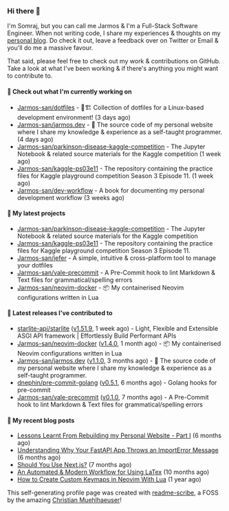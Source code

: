 ### Hi there 👋

I'm Somraj, but you can call me Jarmos & I'm a Full-Stack Software Engineer. When not writing code, I share my experiences & thoughts on my [personal blog](https://jarmos.vercel.app). Do check it out, leave a feedback over on Twitter or Email & you'll do me a massive favour.

That said, please feel free to check out my work & contributions on GitHub. Take a look at what I've been working & if there's anything you might want to contribute to.

#### 👷 Check out what I'm currently working on

- [Jarmos-san/dotfiles](https://github.com/Jarmos-san/dotfiles) - 👷🏗️ Collection of dotfiles for a Linux-based development environment! (3 days ago)
- [Jarmos-san/jarmos.dev](https://github.com/Jarmos-san/jarmos.dev) - 👨 The source code of my personal website where I share my knowledge &amp; experience as a self-taught programmer. (4 days ago)
- [Jarmos-san/parkinson-disease-kaggle-competition](https://github.com/Jarmos-san/parkinson-disease-kaggle-competition) - The Jupyter Notebook &amp; related source materials for the Kaggle competition (1 week ago)
- [Jarmos-san/kaggle-ps03e11](https://github.com/Jarmos-san/kaggle-ps03e11) - The repository containing the practice files for Kaggle playground competition Season 3 Episode 11. (1 week ago)
- [Jarmos-san/dev-workflow](https://github.com/Jarmos-san/dev-workflow) - A book for documenting my personal development workflow (3 weeks ago)

#### 🌱 My latest projects

- [Jarmos-san/parkinson-disease-kaggle-competition](https://github.com/Jarmos-san/parkinson-disease-kaggle-competition) - The Jupyter Notebook &amp; related source materials for the Kaggle competition
- [Jarmos-san/kaggle-ps03e11](https://github.com/Jarmos-san/kaggle-ps03e11) - The repository containing the practice files for Kaggle playground competition Season 3 Episode 11.
- [Jarmos-san/jefer](https://github.com/Jarmos-san/jefer) - A simple, intuitive &amp; cross-platform tool to manage your dotfiles
- [Jarmos-san/vale-precommit](https://github.com/Jarmos-san/vale-precommit) - A Pre-Commit hook to lint Markdown &amp; Text files for grammatical/spelling errors
- [Jarmos-san/neovim-docker](https://github.com/Jarmos-san/neovim-docker) - 📦 My containerised Neovim configurations written in Lua

#### 🔭 Latest releases I've contributed to

- [starlite-api/starlite](https://github.com/starlite-api/starlite) ([v1.51.9](https://github.com/starlite-api/starlite/releases/tag/v1.51.9), 1 week ago) - Light, Flexible and Extensible ASGI API framework | Effortlessly Build Performant APIs
- [Jarmos-san/neovim-docker](https://github.com/Jarmos-san/neovim-docker) ([v1.4.0](https://github.com/Jarmos-san/neovim-docker/releases/tag/v1.4.0), 1 month ago) - 📦 My containerised Neovim configurations written in Lua
- [Jarmos-san/jarmos.dev](https://github.com/Jarmos-san/jarmos.dev) ([v1.1.0](https://github.com/Jarmos-san/jarmos.dev/releases/tag/v1.1.0), 3 months ago) - 👨 The source code of my personal website where I share my knowledge &amp; experience as a self-taught programmer.
- [dnephin/pre-commit-golang](https://github.com/dnephin/pre-commit-golang) ([v0.5.1](https://github.com/dnephin/pre-commit-golang/releases/tag/v0.5.1), 6 months ago) - Golang hooks for pre-commit
- [Jarmos-san/vale-precommit](https://github.com/Jarmos-san/vale-precommit) ([v0.1.0](https://github.com/Jarmos-san/vale-precommit/releases/tag/v0.1.0), 7 months ago) - A Pre-Commit hook to lint Markdown &amp; Text files for grammatical/spelling errors

#### 📜 My recent blog posts

- [Lessons Learnt From Rebuilding my Personal Website - Part I](https://jarmosan.hashnode.dev/lessons-learnt-from-rebuilding-my-personal-website-part-i) (6 months ago)
- [Understanding Why Your FastAPI App Throws an ImportError Message](https://jarmosan.hashnode.dev/understanding-python-import-errors-and-modules) (6 months ago)
- [Should You Use Next.js?](https://jarmosan.hashnode.dev/should-you-use-nextjs) (7 months ago)
- [An Automated &amp; Modern Workflow for Using LaTex](https://jarmosan.hashnode.dev/an-automated-and-modern-latex-workflow) (10 months ago)
- [How to Create Custom Keymaps in Neovim With Lua](https://jarmosan.hashnode.dev/create-custom-keymaps-in-neovim-with-lua-d1167de0f2c2) (1 year ago)

This self-generating profile page was created with [readme-scribe](https://github.com/muesli/readme-scribe), a FOSS by the amazing [Christian Muehlhaeuser](https://github.com/muesli)!
